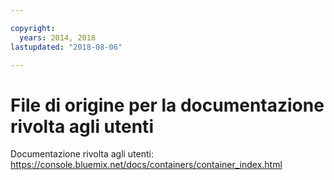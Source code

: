 ```yaml
---

copyright:
  years: 2014, 2018
lastupdated: "2018-08-06"

---
```



# File di origine per la documentazione rivolta agli utenti

Documentazione rivolta agli utenti: https://console.bluemix.net/docs/containers/container_index.html



